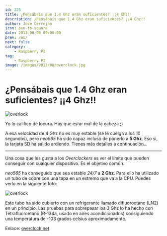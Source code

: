 ```yaml
---
id: 225
title: ¿Pensábais que 1.4 Ghz eran suficientes? ¡¡4 Ghz!!
description: ¿Pensábais que 1.4 Ghz eran suficientes? ¡¡4 Ghz!!
author: Jose Cerrejon
icon: pen-to-square
date: 2013-08-06 09:00:00
prev: /es/
next: false
category:
    - Raspberry PI
tag:
    - Raspberry PI
image: /images/2013/08/overclock.jpg
---
```


# ¿Pensábais que 1.4 Ghz eran suficientes? ¡¡4 Ghz!!

![overlock](/images/2013/08/overclock.jpg)

Yo lo califico de locura. Hay que estar mal de la cabeza ;)

A esa velocidad de 4 Ghz no es muy estable (se le cuelga a los 10 segundos), pero _neo565_ ha sido capaz incluso de ponerlo a **5 Ghz**. Eso si, la tarjeta SD ha salido ardiendo. Tienes más detalles a continuación...

---

Una cosa que les gusta a los _Overclockers_ es ver el límite que pueden conseguir con cualquier dispositivo. Es el objetivo común.

_neo565_ ha conseguido que sea estable _24/7_ a **2 Ghz**. Para ello ha utilizado un tubo de cobre con una tapa en un extremo que va a la CPU. Puedes verlo en la siguiente foto:

![overlock](/images/2013/08/overclock2.jpg)

Este tubo ha sido cubierto con un refrigerante llamado difluoroetano (LN2) en un principio. Las pruebas para sobrepasar los 3 Ghz lo ha hecho con Tetrafluoroetano (R-134a, usado en aires acondicionados) consiguiendo una temperatura de -103 grados celsius aproximadamente.

Enlace: [overclock.net](https://www.overclock.net/t/1404207/extreme-cooled-raspberry-pi)
